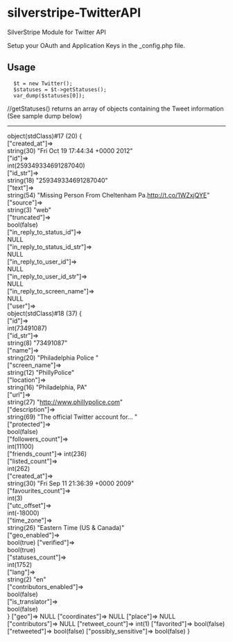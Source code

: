 silverstripe-TwitterAPI
=======================

SilverStripe Module for Twitter API

Setup your OAuth and Application Keys in the _config.php file.
## Usage
      $t = new Twitter();  
      $statuses = $t->getStatuses();
      var_dump($statuses[0]);
  //getStatuses() returns an array of objects containing the Tweet information (See sample dump below)
***

object(stdClass)#17 (20) {  
  ["created_at"]=>  
  string(30) "Fri Oct 19 17:44:34 +0000 2012"  
  ["id"]=>  
  int(259349334691287040)  
  ["id_str"]=>  
  string(18) "259349334691287040"  
  ["text"]=>  
  string(54) "Missing Person From Cheltenham Pa.http://t.co/1WZxjQYE"  
  ["source"]=>  
  string(3) "web"  
  ["truncated"]=>  
  bool(false)  
  ["in_reply_to_status_id"]=>  
  NULL  
  ["in_reply_to_status_id_str"]=>  
  NULL  
  ["in_reply_to_user_id"]=>  
  NULL  
  ["in_reply_to_user_id_str"]=>  
  NULL  
  ["in_reply_to_screen_name"]=>  
  NULL  
  ["user"]=>  
  object(stdClass)#18 (37) {  
    ["id"]=>  
    int(73491087)  
    ["id_str"]=>  
    string(8) "73491087"  
    ["name"]=>  
    string(20) "Philadelphia Police "  
    ["screen_name"]=>  
    string(12) "PhillyPolice"  
    ["location"]=>  
    string(16) "Philadelphia, PA"  
    ["url"]=>  
    string(27) "http://www.phillypolice.com"  
    ["description"]=>  
    string(69) "The official Twitter account for... "  
    ["protected"]=>  
    bool(false)  
    ["followers_count"]=>  
    int(11100)  
    ["friends_count"]=> 
    int(236)  
    ["listed_count"]=>  
    int(262)  
    ["created_at"]=>  
    string(30) "Fri Sep 11 21:36:39 +0000 2009"  
    ["favourites_count"]=>  
    int(3)  
    ["utc_offset"]=>  
    int(-18000)  
    ["time_zone"]=>  
    string(26) "Eastern Time (US & Canada)"  
    ["geo_enabled"]=>  
    bool(true)
    ["verified"]=>  
    bool(true)  
    ["statuses_count"]=>  
    int(1752)  
    ["lang"]=>  
    string(2) "en"  
    ["contributors_enabled"]=>  
    bool(false)  
    ["is_translator"]=>  
    bool(false)  
  }
  ["geo"]=>
  NULL
  ["coordinates"]=>
  NULL
  ["place"]=>
  NULL
  ["contributors"]=>
  NULL
  ["retweet_count"]=>
  int(1)
  ["favorited"]=>
  bool(false)
  ["retweeted"]=>
  bool(false)
  ["possibly_sensitive"]=>
  bool(false)
}